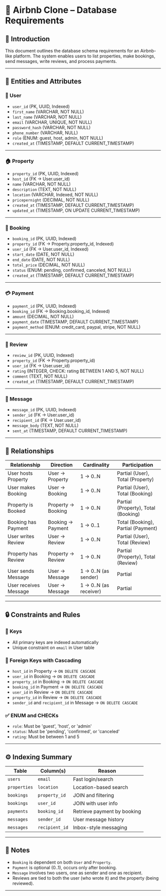 # 📄 Airbnb Clone – Database Requirements

## 👋 Introduction

This document outlines the database schema requirements for an Airbnb-like platform. The system enables users to list properties, make bookings, send messages, write reviews, and process payments.

---

## 🧱 Entities and Attributes

### 🧍 User

- `user_id` (PK, UUID, Indexed)
- `first_name` (VARCHAR, NOT NULL)
- `last_name` (VARCHAR, NOT NULL)
- `email` (VARCHAR, UNIQUE, NOT NULL)
- `password_hash` (VARCHAR, NOT NULL)
- `phone_number` (VARCHAR, NULL)
- `role` (ENUM: guest, host, admin, NOT NULL)
- `created_at` (TIMESTAMP, DEFAULT CURRENT_TIMESTAMP)

---

### 🏠 Property

- `property_id` (PK, UUID, Indexed)
- `host_id` (FK → User.user_id)
- `name` (VARCHAR, NOT NULL)
- `description` (TEXT, NOT NULL)
- `location` (VARCHAR, Indexed, NOT NULL)
- `pricepernight` (DECIMAL, NOT NULL)
- `created_at` (TIMESTAMP, DEFAULT CURRENT_TIMESTAMP)
- `updated_at` (TIMESTAMP, ON UPDATE CURRENT_TIMESTAMP)

---

### 📅 Booking

- `booking_id` (PK, UUID, Indexed)
- `property_id` (FK → Property.property_id, Indexed)
- `user_id` (FK → User.user_id, Indexed)
- `start_date` (DATE, NOT NULL)
- `end_date` (DATE, NOT NULL)
- `total_price` (DECIMAL, NOT NULL)
- `status` (ENUM: pending, confirmed, canceled, NOT NULL)
- `created_at` (TIMESTAMP, DEFAULT CURRENT_TIMESTAMP)

---

### 💳 Payment

- `payment_id` (PK, UUID, Indexed)
- `booking_id` (FK → Booking.booking_id, Indexed)
- `amount` (DECIMAL, NOT NULL)
- `payment_date` (TIMESTAMP, DEFAULT CURRENT_TIMESTAMP)
- `payment_method` (ENUM: credit_card, paypal, stripe, NOT NULL)

---

### 📝 Review

- `review_id` (PK, UUID, Indexed)
- `property_id` (FK → Property.property_id)
- `user_id` (FK → User.user_id)
- `rating` (INTEGER, CHECK: rating BETWEEN 1 AND 5, NOT NULL)
- `comment` (TEXT, NOT NULL)
- `created_at` (TIMESTAMP, DEFAULT CURRENT_TIMESTAMP)

---

### 💬 Message

- `message_id` (PK, UUID, Indexed)
- `sender_id` (FK → User.user_id)
- `recipient_id` (FK → User.user_id)
- `message_body` (TEXT, NOT NULL)
- `sent_at` (TIMESTAMP, DEFAULT CURRENT_TIMESTAMP)

---

## 🔗 Relationships

| Relationship          | Direction          | Cardinality            | Participation                       |
| --------------------- | ------------------ | ---------------------- | ----------------------------------- |
| User hosts Property   | User → Property    | 1 → 0..N               | Partial (User), Total (Property)    |
| User makes Booking    | User → Booking     | 1 → 0..N               | Partial (User), Total (Booking)     |
| Property is Booked    | Property → Booking | 1 → 0..N               | Partial (Property), Total (Booking) |
| Booking has Payment   | Booking → Payment  | 1 → 0..1               | Total (Booking), Partial (Payment)  |
| User writes Review    | User → Review      | 1 → 0..N               | Partial (User), Total (Review)      |
| Property has Review   | Property → Review  | 1 → 0..N               | Partial (Property), Total (Review)  |
| User sends Message    | User → Message     | 1 → 0..N (as sender)   | Partial                             |
| User receives Message | User → Message     | 1 → 0..N (as receiver) | Partial                             |

---

## 🔒 Constraints and Rules

### 🔑 Keys

- All primary keys are indexed automatically
- Unique constraint on `email` in User table

### 🔗 Foreign Keys with Cascading

- `host_id` in Property → `ON DELETE CASCADE`
- `user_id` in Booking → `ON DELETE CASCADE`
- `property_id` in Booking → `ON DELETE CASCADE`
- `booking_id` in Payment → `ON DELETE CASCADE`
- `user_id` in Review → `ON DELETE CASCADE`
- `property_id` in Review → `ON DELETE CASCADE`
- `sender_id` and `recipient_id` in Message → `ON DELETE CASCADE`

### ✅ ENUM and CHECKs

- `role`: Must be 'guest', 'host', or 'admin'
- `status`: Must be 'pending', 'confirmed', or 'canceled'
- `rating`: Must be between 1 and 5

---

## ⚙️ Indexing Summary

| Table        | Column(s)      | Reason                      |
| ------------ | -------------- | --------------------------- |
| `users`      | `email`        | Fast login/search           |
| `properties` | `location`     | Location-based search       |
| `bookings`   | `property_id`  | JOIN and filtering          |
| `bookings`   | `user_id`      | JOIN with user info         |
| `payments`   | `booking_id`   | Retrieve payment by booking |
| `messages`   | `sender_id`    | User message history        |
| `messages`   | `recipient_id` | Inbox-style messaging       |

---

## 📝 Notes

- `Booking` is dependent on both `User` and `Property`.
- `Payment` is optional (0..1), occurs only after booking.
- `Message` involves two users, one as sender and one as recipient.
- Reviews are tied to both the user (who wrote it) and the property (being reviewed).

---

